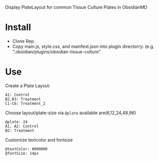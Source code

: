 Display PlateLayout for common Tissue Culture Plates in ObsidianMD

# Install

- Clone Rep.
- Copy main.js, style.css, and mainfest.json into plugin directorry: (e.g. ".obsidian/plugins/obsidian-tissue-culture"

# Use

Create a Plate Layout:

```tissue-plate
A1: Control
B2,B3: Treatment
C1-C6: Treatment_2
```

Choose layout/plate-size via `@plate` available are(6,12,24,48,96)

```tissue-plate
@plate: 24
A1, A2: Control
B2: Treatment
```


Customize textcolor and fontsize

```tissue-plate
@textColor: #000000
@fontSize: 14px
```
